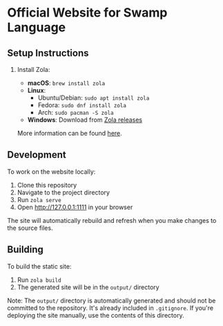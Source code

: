 # Official Website for Swamp Language

## Setup Instructions

1. Install Zola:
   - **macOS**: `brew install zola`
   - **Linux**: 
     - Ubuntu/Debian: `sudo apt install zola`
     - Fedora: `sudo dnf install zola`
     - Arch: `sudo pacman -S zola`
   - **Windows**: Download from [Zola releases](https://github.com/getzola/zola/releases)

   More information can be found [here](https://www.getzola.org/documentation/getting-started/installation/).

## Development

To work on the website locally:

1. Clone this repository
2. Navigate to the project directory
3. Run `zola serve`
4. Open http://127.0.0.1:1111 in your browser

The site will automatically rebuild and refresh when you make changes to the source files.

## Building

To build the static site:

1. Run `zola build`
2. The generated site will be in the `output/` directory

Note: The `output/` directory is automatically generated and should not be committed to the repository. It's already included in `.gitignore`. If you're deploying the site manually, use the contents of this directory.